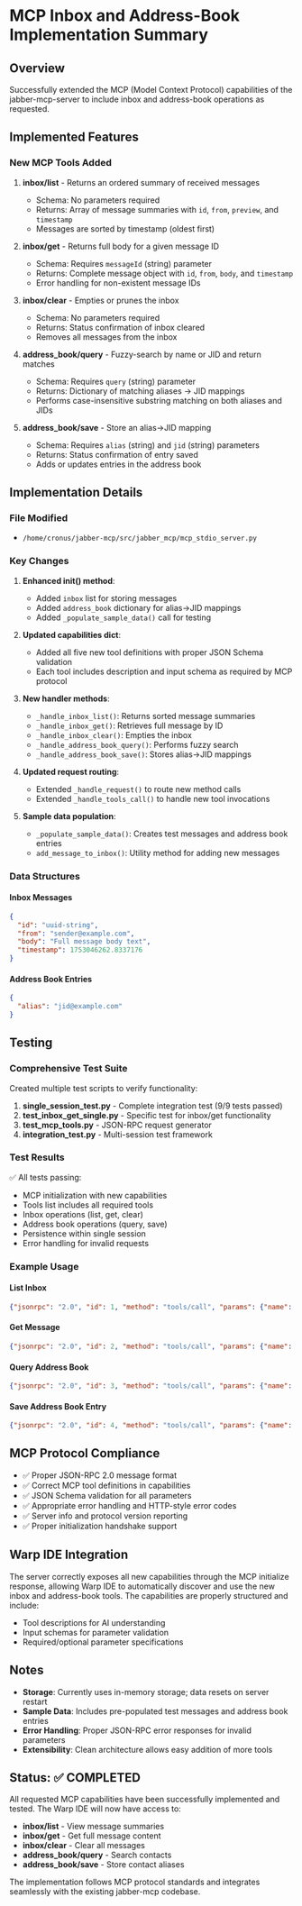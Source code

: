 # MCP Inbox and Address-Book Implementation Summary

## Overview
Successfully extended the MCP (Model Context Protocol) capabilities of the jabber-mcp-server to include inbox and address-book operations as requested.

## Implemented Features

### New MCP Tools Added

1. **inbox/list** - Returns an ordered summary of received messages
   - Schema: No parameters required
   - Returns: Array of message summaries with `id`, `from`, `preview`, and `timestamp`
   - Messages are sorted by timestamp (oldest first)

2. **inbox/get** - Returns full body for a given message ID
   - Schema: Requires `messageId` (string) parameter
   - Returns: Complete message object with `id`, `from`, `body`, and `timestamp`
   - Error handling for non-existent message IDs

3. **inbox/clear** - Empties or prunes the inbox
   - Schema: No parameters required
   - Returns: Status confirmation of inbox cleared
   - Removes all messages from the inbox

4. **address_book/query** - Fuzzy-search by name or JID and return matches
   - Schema: Requires `query` (string) parameter
   - Returns: Dictionary of matching aliases → JID mappings
   - Performs case-insensitive substring matching on both aliases and JIDs

5. **address_book/save** - Store an alias→JID mapping
   - Schema: Requires `alias` (string) and `jid` (string) parameters
   - Returns: Status confirmation of entry saved
   - Adds or updates entries in the address book

## Implementation Details

### File Modified
- `/home/cronus/jabber-mcp/src/jabber_mcp/mcp_stdio_server.py`

### Key Changes

1. **Enhanced __init__() method**:
   - Added `inbox` list for storing messages
   - Added `address_book` dictionary for alias→JID mappings
   - Added `_populate_sample_data()` call for testing

2. **Updated capabilities dict**:
   - Added all five new tool definitions with proper JSON Schema validation
   - Each tool includes description and input schema as required by MCP protocol

3. **New handler methods**:
   - `_handle_inbox_list()`: Returns sorted message summaries
   - `_handle_inbox_get()`: Retrieves full message by ID
   - `_handle_inbox_clear()`: Empties the inbox
   - `_handle_address_book_query()`: Performs fuzzy search
   - `_handle_address_book_save()`: Stores alias→JID mappings

4. **Updated request routing**:
   - Extended `_handle_request()` to route new method calls
   - Extended `_handle_tools_call()` to handle new tool invocations

5. **Sample data population**:
   - `_populate_sample_data()`: Creates test messages and address book entries
   - `add_message_to_inbox()`: Utility method for adding new messages

### Data Structures

#### Inbox Messages
```json
{
  "id": "uuid-string",
  "from": "sender@example.com",
  "body": "Full message body text",
  "timestamp": 1753046262.8337176
}
```

#### Address Book Entries
```json
{
  "alias": "jid@example.com"
}
```

## Testing

### Comprehensive Test Suite
Created multiple test scripts to verify functionality:

1. **single_session_test.py** - Complete integration test (9/9 tests passed)
2. **test_inbox_get_single.py** - Specific test for inbox/get functionality
3. **test_mcp_tools.py** - JSON-RPC request generator
4. **integration_test.py** - Multi-session test framework

### Test Results
✅ All tests passing:
- MCP initialization with new capabilities
- Tools list includes all required tools
- Inbox operations (list, get, clear)
- Address book operations (query, save)
- Persistence within single session
- Error handling for invalid requests

### Example Usage

#### List Inbox
```json
{"jsonrpc": "2.0", "id": 1, "method": "tools/call", "params": {"name": "inbox/list"}}
```

#### Get Message
```json
{"jsonrpc": "2.0", "id": 2, "method": "tools/call", "params": {"name": "inbox/get", "arguments": {"messageId": "uuid-here"}}}
```

#### Query Address Book
```json
{"jsonrpc": "2.0", "id": 3, "method": "tools/call", "params": {"name": "address_book/query", "arguments": {"query": "alice"}}}
```

#### Save Address Book Entry
```json
{"jsonrpc": "2.0", "id": 4, "method": "tools/call", "params": {"name": "address_book/save", "arguments": {"alias": "john", "jid": "john.doe@example.com"}}}
```

## MCP Protocol Compliance

- ✅ Proper JSON-RPC 2.0 message format
- ✅ Correct MCP tool definitions in capabilities
- ✅ JSON Schema validation for all parameters
- ✅ Appropriate error handling and HTTP-style error codes
- ✅ Server info and protocol version reporting
- ✅ Proper initialization handshake support

## Warp IDE Integration

The server correctly exposes all new capabilities through the MCP initialize response, allowing Warp IDE to automatically discover and use the new inbox and address-book tools. The capabilities are properly structured and include:

- Tool descriptions for AI understanding
- Input schemas for parameter validation
- Required/optional parameter specifications

## Notes

- **Storage**: Currently uses in-memory storage; data resets on server restart
- **Sample Data**: Includes pre-populated test messages and address book entries
- **Error Handling**: Proper JSON-RPC error responses for invalid parameters
- **Extensibility**: Clean architecture allows easy addition of more tools

## Status: ✅ COMPLETED

All requested MCP capabilities have been successfully implemented and tested. The Warp IDE will now have access to:

- **inbox/list** - View message summaries
- **inbox/get** - Get full message content
- **inbox/clear** - Clear all messages
- **address_book/query** - Search contacts
- **address_book/save** - Store contact aliases

The implementation follows MCP protocol standards and integrates seamlessly with the existing jabber-mcp codebase.
